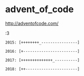 # advent_of_code
http://adventofcode.com/

:3

```
2015: [++++++++_----------------]

2016: [+------------------------]

2017: [++++++++++++++_----------]

2018: [++-----------------------]
```